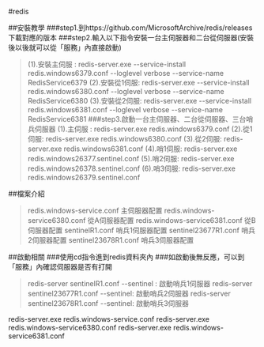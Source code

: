 #redis

##安裝教學
###step1.到https://github.com/MicrosoftArchive/redis/releases下載對應的版本
###step2.輸入以下指令安裝一台主伺服器和二台從伺服器(安裝後以後就可以從「服務」內直接啟動)
>(1).安裝主伺服 : redis-server.exe --service-install redis.windows6379.conf --loglevel verbose  --service-name RedisService6379
>(2).安裝從1伺服: redis-server.exe --service-install redis.windows6380.conf --loglevel verbose  --service-name RedisService6380
>(3).安裝從2伺服: redis-server.exe --service-install redis.windows6381.conf --loglevel verbose  --service-name RedisService6381
###step3.啟動一台主伺服器、二台從伺服器、三台哨兵伺服器
>(1).主伺服 : redis-server.exe redis.windows6379.conf
>(2).從1伺服: redis-server.exe redis.windows6380.conf
>(3).從2伺服: redis-server.exe redis.windows6381.conf
>(4).哨1伺服: redis-server.exe redis.windows26377.sentinel.conf
>(5).哨2伺服: redis-server.exe redis.windows26378.sentinel.conf
>(6).哨3伺服: redis-server.exe redis.windows26379.sentinel.conf

##檔案介紹
> redis.windows-service.conf 主伺服器配置
> redis.windows-service6380.conf 從A伺服器配置
> redis.windows-service6381.conf 從B伺服器配置
> sentinelR1.conf 哨兵1伺服器配置
> sentinel23677R1.conf 哨兵2伺服器配置
> sentinel23678R1.conf 哨兵3伺服器配置

##啟動相關
###使用cd指令進到redis資料夾內
###如啟動後無反應，可以到「服務」內確認伺服器是否有打開
> redis-server sentinelR1.conf --sentinel : 啟動哨兵1伺服器
> redis-server sentinel23677R1.conf --sentinel: 啟動哨兵2伺服器
> redis-server sentinel23678R1.conf --sentinel: 啟動哨兵3伺服器



redis-server.exe redis.windows-service.conf
redis-server.exe redis.windows-service6380.conf
redis-server.exe redis.windows-service6381.conf




 